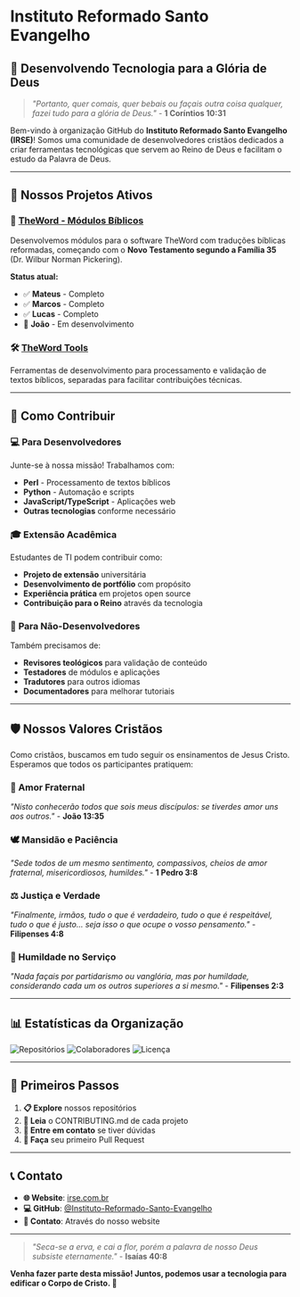 # Instituto Reformado Santo Evangelho

## 🎯 Desenvolvendo Tecnologia para a Glória de Deus

> *"Portanto, quer comais, quer bebais ou façais outra coisa qualquer, fazei tudo para a glória de Deus."* - **1 Coríntios 10:31**

Bem-vindo à organização GitHub do **Instituto Reformado Santo Evangelho (IRSE)**! Somos uma comunidade de desenvolvedores cristãos dedicados a criar ferramentas tecnológicas que servem ao Reino de Deus e facilitam o estudo da Palavra de Deus.

---

## 🚀 **Nossos Projetos Ativos**

### 📖 [TheWord - Módulos Bíblicos](https://github.com/Instituto-Reformado-Santo-Evangelho/theword)
Desenvolvemos módulos para o software TheWord com traduções bíblicas reformadas, começando com o **Novo Testamento segundo a Família 35** (Dr. Wilbur Norman Pickering).

**Status atual:**
- ✅ **Mateus** - Completo
- ✅ **Marcos** - Completo  
- ✅ **Lucas** - Completo
- 🔄 **João** - Em desenvolvimento

### 🛠️ [TheWord Tools](https://github.com/Instituto-Reformado-Santo-Evangelho/theword-tools)
Ferramentas de desenvolvimento para processamento e validação de textos bíblicos, separadas para facilitar contribuições técnicas.

---

## 🤝 **Como Contribuir**

### 💻 **Para Desenvolvedores**
Junte-se à nossa missão! Trabalhamos com:
- **Perl** - Processamento de textos bíblicos
- **Python** - Automação e scripts
- **JavaScript/TypeScript** - Aplicações web
- **Outras tecnologias** conforme necessário

### 🎓 **Extensão Acadêmica**
Estudantes de TI podem contribuir como:
- **Projeto de extensão** universitária
- **Desenvolvimento de portfólio** com propósito
- **Experiência prática** em projetos open source
- **Contribuição para o Reino** através da tecnologia

### 📝 **Para Não-Desenvolvedores**
Também precisamos de:
- **Revisores teológicos** para validação de conteúdo
- **Testadores** de módulos e aplicações
- **Tradutores** para outros idiomas
- **Documentadores** para melhorar tutoriais

---

## 🛡️ **Nossos Valores Cristãos**

Como cristãos, buscamos em tudo seguir os ensinamentos de Jesus Cristo. Esperamos que todos os participantes pratiquem:

### **🤝 Amor Fraternal**
*"Nisto conhecerão todos que sois meus discípulos: se tiverdes amor uns aos outros."* - **João 13:35**

### **🕊️ Mansidão e Paciência**
*"Sede todos de um mesmo sentimento, compassivos, cheios de amor fraternal, misericordiosos, humildes."* - **1 Pedro 3:8**

### **⚖️ Justiça e Verdade**
*"Finalmente, irmãos, tudo o que é verdadeiro, tudo o que é respeitável, tudo o que é justo... seja isso o que ocupe o vosso pensamento."* - **Filipenses 4:8**

### **🙏 Humildade no Serviço**
*"Nada façais por partidarismo ou vanglória, mas por humildade, considerando cada um os outros superiores a si mesmo."* - **Filipenses 2:3**

---

## 📊 **Estatísticas da Organização**

![Repositórios](https://img.shields.io/badge/Repositórios-3-blue?style=for-the-badge)
![Colaboradores](https://img.shields.io/badge/Colaboradores-Buscando-green?style=for-the-badge)
![Licença](https://img.shields.io/badge/Licença-Open%20Source-orange?style=for-the-badge)

---

## 🎯 **Primeiros Passos**

1. **📋 Explore** nossos repositórios
2. **📖 Leia** o CONTRIBUTING.md de cada projeto
3. **🤝 Entre em contato** se tiver dúvidas
4. **🔧 Faça** seu primeiro Pull Request

---

## 📞 **Contato**

- **🌐 Website**: [irse.com.br](https://irse.com.br)
- **💻 GitHub**: [@Instituto-Reformado-Santo-Evangelho](https://github.com/Instituto-Reformado-Santo-Evangelho)
- **📧 Contato**: Através do nosso website

---

> *"Seca-se a erva, e cai a flor, porém a palavra de nosso Deus subsiste eternamente."* - **Isaías 40:8**

**Venha fazer parte desta missão! Juntos, podemos usar a tecnologia para edificar o Corpo de Cristo. 🙌**